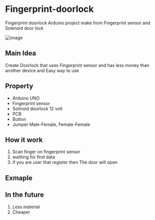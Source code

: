 # Fingerprint-doorlock
Fingerprint doorlock Arduino project make from Fingerprint sensor and Solenoid door lock

![image](docs/IMG_5542.HEIC)
## Main Idea
Create Doorlock that uses Fingerprint sensor and has less money than another device and Easy way to use

## Property
- Arduino UNO
- Fingerprint sensor
- Solinoid doorlock 12 volt
- PCB 
- Button
- Jumper Male-Female, Female-Female

## How it work
1. Scan finger on fingerprint sensor
2. waitting for find data
3. if you are user that register then The door will open

## Exmaple 

## In the future
1. Less material
2. Cheaper
